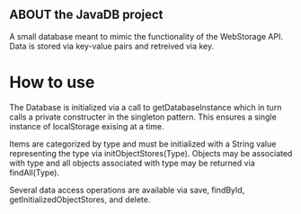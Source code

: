 ##  ABOUT the JavaDB project

A small database meant to mimic the functionality of the WebStorage API. Data is stored via key-value pairs and retreived via key.

# How to use

The Database is initialized via a call to getDatabaseInstance which in turn calls a private constructer in the singleton pattern. This ensures a single instance of localStorage exising at a time.

Items are categorized by type and must be initialized with a String value representing the type via initObjectStores(Type). Objects may be associated with type and all objects associated with type may be returned via findAll(Type).

Several data access operations are available via save, findById, getInitializedObjectStores, and delete.
